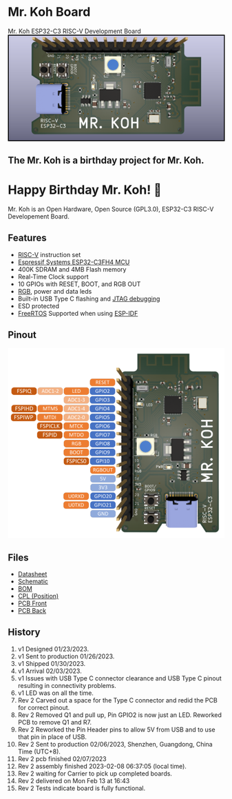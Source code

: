 
# Mr. Koh Board
Mr. Koh ESP32-C3 RISC-V Development Board
![MrKoh](MrKoh.png)

## The Mr. Koh is a birthday project for Mr. Koh.
# Happy Birthday Mr. Koh! 🥳
Mr. Koh is an Open Hardware, Open Source (GPL3.0), ESP32-C3 RISC-V Developement Board.

## Features
* [RISC-V](https://github.com/jameslzhu/riscv-card/blob/586b60b5c351b3e6e6ebbf7130b9f93013b2e511/riscv-card.pdf) instruction set
* [Espressif Systems ESP32-C3FH4 MCU](https://www.espressif.com/en/products/socs/esp32-c3)
* 400K SDRAM and 4MB Flash memory
* Real-Time Clock support
* 10 GPIOs with RESET, BOOT, and RGB OUT
* [RGB](http://www.world-semi.com/Certifications/details-111-4.html), power and data leds
* Built-in USB Type C flashing and [JTAG debugging](https://docs.espressif.com/projects/esp-idf/en/latest/esp32c3/api-guides/usb-serial-jtag-console.html)
* ESD protected
* [FreeRTOS](https://www.freertos.org/Using-FreeRTOS-on-RISC-V.html) Supported when using [ESP-IDF](https://docs.espressif.com/projects/esp-idf/en/v5.0/esp32/)

## Pinout
![MrKoh](MrKohPinout.png)

## Files
* [Datasheet](https://www.espressif.com/sites/default/files/documentation/esp32-c3_datasheet_en.pdf)
* [Schematic](Schematic.pdf) 
* [BOM](Hardware/Fab/MrKohBOM.csv)
* [CPL (Position)](Hardware/Fab/MrKoh-top-pos.csv)
* [PCB Front](MrKoh.png)
* [PCB Back](MrKohBack.png)

## History
1. v1 Designed 01/23/2023.
2. v1 Sent to production 01/26/2023.
3. v1 Shipped 01/30/2023.
4. v1 Arrival 02/03/2023.
5. v1 Issues with USB Type C connector clearance and USB Type C pinout resulting in connectivity problems.
6. v1 LED was on all the time.
7. Rev 2 Carved out a space for the Type C connector and redid the PCB for correct pinout.
8. Rev 2 Removed Q1 and pull up, Pin GPIO2 is now just an LED.  Reworked PCB to remove Q1 and R7. 
9. Rev 2 Reworked the Pin Header pins to allow 5V from USB and to use that pin in place of USB.
10. Rev 2 Sent to production 02/06/2023, Shenzhen, Guangdong, China Time (UTC+8).
11. Rev 2 pcb finished 02/07/2023
12. Rev 2 assembly finished 2023-02-08 06:37:05 (local time).
13. Rev 2 waiting for Carrier to pick up completed boards.
14. Rev 2 delivered on Mon Feb 13 at 16:43
15. Rev 2 Tests indicate board is fully functional.







